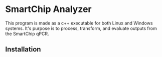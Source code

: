 # SmartChip Analyzer

This program is made as a c++ executable for both Linux and Windows systems. It's purpose is to process, transform, and evaluate outputs from the SmartChip qPCR.

## Installation

